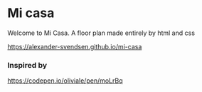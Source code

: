 # Mi casa
Welcome to Mi Casa. A floor plan made entirely by html and css

https://alexander-svendsen.github.io/mi-casa  

### Inspired by 
https://codepen.io/oliviale/pen/moLrBq